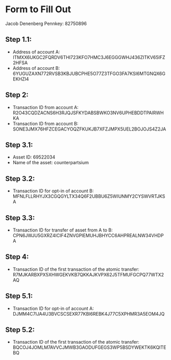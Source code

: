 # Form to Fill Out
Jacob Denenberg
Pennkey: 82750896

## Step 1.1:

* Address of account A: ITMXX6UKGC2FQRDV6THI723KFO7HMC3J6EGGGWHJ436ZITKV65IFZ2HFSA
* Address of account B: 6YUGUZAXN772RVSB3KBJUBCPHE5O77Z3TFGO3FA7KSI6MTGNQX6GEKHZI4

## Step 2:

* Transaction ID from account A: R2O43CQDZACNS6H3RJQJSFKYDABSBWKO3NV6UPHEBDDTPAIRWHKA
* Transaction ID from account B: SONE3JMX76HFZCEGACYOQZFKUKJB7XFZJMPX5UEL2BOJOJS4Z2JA

## Step 3.1:

* Asset ID: 69522034
* Name of the asset: counterpartsium

## Step 3.2:

* Transaction ID for opt-in of account B: MFNLFLLRHYJX3CGQGYLTX34Q6F2UBBU6Z5WIUNMY2CYSWVRTJKSA

## Step 3.3:

* Transaction ID for transfer of asset from A to B: CPN6JWJU5GXRZ4ICIF4ZNVGPIEMUHJBHYCC6AHPREALNW34VHDPA

## Step 4:

* Transaction ID of the first transaction of the atomic transfer: R7MJKARBXPX5XHWGEKVKB7QKKAJKVPX62J5TFMUFGCPQ77WTX2AQ

## Step 5.1:

* Transaction ID for opt-in of account A: DJMM4C7IJA4U3BVCSCSEXR77KBI6REBK4J77C5XPHMR3A5EOM4JQ

## Step 5.2:

* Transaction ID of the first transaction of the atomic transfer: BQCOJ4JOMLM7AVVCJMWB3GAODUFGEGS3WP5BSDYWEKTK6KQITEBQ
